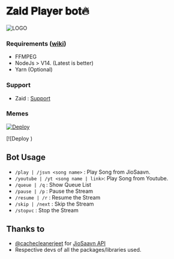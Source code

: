#                  𝐙𝐚𝐢𝐝 𝐏𝐥𝐚𝐲𝐞𝐫 𝐛𝐨𝐭🔥



![LOGO](https://telegra.ph/file/f586f8090d6e9aa4e0b00.jpg)


### Requirements ([wiki](../../wiki/Requirements))

- FFMPEG
- NodeJs > V14. (Latest is better)
- Yarn (Optional)

### Support
 
- Zaid : [Support](https://t.me/zaid_team)

### Memes

[![Deploy](https://www.herokucdn.com/deploy/button.svg)](https://heroku.com/deploy)

[![Deploy  )

## Bot Usage

- `/play | /jsvn <song name>` : Play Song from JioSaavn.
- `/youtube | /yt <song name | link>`: Play Song from Youtube.
- `/queue | /q` : Show Queue List
- `/pause | /p` : Pause the Stream
- `/resume | /r` : Resume the Stream
- `/skip | /next` : Skip the Stream
- `/stopvc` : Stop the Stream

## Thanks to
- [@cachecleanerjeet](https://github.com/cachecleanerjeet) for [JioSaavn API](https://github.com/cachecleanerjeet/JiosaavnAPI)
- Respective devs of all the packages/libraries used.
